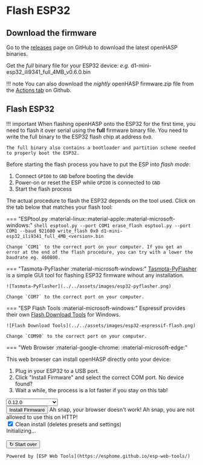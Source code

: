 # Flash ESP32

## Download the firmware

Go to the [releases](https://github.com/HASwitchPlate/openHASP/releases/v0.6.0) page on GitHub to download the latest openHASP binaries.

Get the *full* binary file for your ESP32 device: *e.g.* d1-mini-esp32_ili9341_full_4MB_v0.6.0.bin

!!! note
    You can also download the *nightly* openHASP firmware.zip file from the [Actions tab](https://github.com/HASwitchPlate/openHASP/actions) on Github.


## Flash ESP32

!!! important
    When flashing openHASP onto the ESP32 for the first time, you need to flash it over serial using the **full** firmware binary file.
    You need to write the full binary to the ESP32 flash chip at address `0x0`.

    The full binary also contains a bootloader and partition scheme needed to properly boot the ESP32.

Before starting the flash process you have to put the ESP into *flash mode*:

1. Connect `GPIO0` to `GND` before booting the devide
2. Power-on or reset the ESP while `GPIO0` is connected to `GND`
3. Start the flash process

The actual procedure to flash the ESP32 depends on the tool used. Click on the tab below that matches your flash tool:

=== "ESPtool.py :material-linux::material-apple::material-microsoft-windows:"
    ```shell
    esptool.py --port COM1 erase_flash
    esptool.py --port COM1 --baud 921600 write_flash 0x0 d1-mini-esp32_ili9341_full_4MB_<version>.bin
    ```

    Change `COM1` to the correct port on your computer. If you get an error at the end of the flash procedure, you can try with a lower the baudrate eg. 460800.

=== "Tasmota-PyFlasher :material-microsoft-windows:"
    [Tasmota-PyFlasher](https://github.com/tasmota/tasmota-pyflasher/releases/tag/1.0) is a simple GUI tool for flashing ESP32 firmware wihout any installation.

    ![Tasmota-PyFlasher](../../assets/images/esp32-pyflasher.png)

    Change `COM7` to the correct port on your computer.

=== "ESP Flash Tools :material-microsoft-windows:"
    Espressif provides their own [Flash Download Tools](https://www.espressif.com/en/support/download/other-tools) for Windows.

    ![Flash Download Tools](../../assets/images/esp32-espressif-flash.png)

    Change `COM90` to the correct port on your computer.

=== "Web Browser :material-google-chrome: :material-microsoft-edge:"
    <div id="flasher">
        This web browser can install openHASP directly onto your device: 
        <ol>
            <li>Plug in your ESP32 to a USB port.</li>
            <li id="coms">Click "Install Firmware" and select the correct COM port. <a onclick="showSerialHelp()">No device found?</a>
            </li>
            <li>Wait a while, the process is a lot faster if you stay on this tab!</li>
        </ol>
          <!-- add new builds here -->
        <select id="ver" class="md-button md-button--primary" onchange="setManifest()">
            <option value="0_12_0" data-manifest="bin/release_0_12_0/manifest.json">0.12.0</option>
            <option value="210618" data-manifest="bin/beta_210618/manifest.json">0.12.1-b1 (210618)</option>
        </select><br>
        <div class="inst-button">
            <esp-web-install-button id="inst" manifest="../../assets/json/manifest.json" hide-progress erase-first>
                <button class="md-button md-button--primary" slot="activate">Install Firmware</button>
                <span slot="unsupported">Ah snap, your browser doesn't work!</span>
                <span slot="not-allowed">Ah snap, you are not allowed to use this on HTTP!</span>
            </esp-web-install-button><br>
            <input type="checkbox" id="erase" name="erase" onchange="toggleErase()" checked>
            <label for="erase"> Clean install (deletes presets and settings)</label><br>
        </div>
        <div class="log">
            <span class="info-top" id="state">Initializing...</span>
            <span class="info-top" id="progress"></span><br>
            <div id="bar" class="height: 12px; width: 100%;">
                <div id="bar-inner" class="transform: translate(-50%, -10%); width: 200%; height: 120%; background: linear-gradient(to right, #fff 50%, #444 50%); transition: transform 3s; position: absolute;  left: 0; top: 0;"></div>
            </div>
            <span class="info-bot" id="env">&nbsp;</span>
            <span class="info-bot" id="extra">&nbsp;</span>
        </div>
        <div id="reset-button">
            <button class="md-button md-button--primary" onclick="reset()">&#8635; Start over</button>
        </div>
    </div>


    Powered by [ESP Web Tools](https://esphome.github.io/esp-web-tools/)
